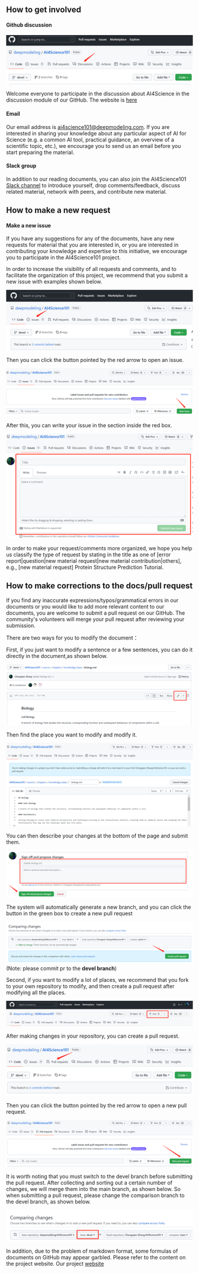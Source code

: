 ## How to get involved
#### Github discussion

![image](https://github.com/Chengqian-Zhang/AI4Science101/blob/main/pictures/1.PNG)

Welcome everyone to participate in the discussion about AI4Science in the discussion module of our GitHub. The website is [here](https://github.com/deepmodeling/AI4Science101/discussions)

#### Email

Our email address is [ai4science101@deepmodeling.com](ai4science101@deepmodeling.com). If you are interested in sharing your knowledge about any particular aspect of AI for Science (e.g. a common AI tool, practical guidance, an overview of a scientific topic, etc.), we encourage you to send us an email before you start preparing the material. 

#### Slack group

In addition to our reading documents, you can also join the AI4Science101 [Slack channel](https://aiforscience.slack.com/join/shared_invite/zt-1bdof1jmf-YtIjkUVA5DquXguEiOXGPQ#/shared-invite/email) to introduce yourself, drop comments/feedback, discuss related material, network with peers, and contribute new material.

## How to make a new request
#### Make a new issue

If you have any suggestions for any of the documents, have any new requests for material that you are interested in, or you are interested in contributing your knowledge and expertise to this initiative, we encourage you to participate in the AI4Science101 project.

 In order to increase the visibility of all requests and comments, and to facilitate the organization of this project, we recommend that you submit a new issue with examples shown below.
 
![image](https://github.com/Chengqian-Zhang/AI4Science101/blob/main/pictures/2.PNG)

 Then you can click the button pointed by the red arrow to open an issue.
 
 ![image](https://github.com/Chengqian-Zhang/AI4Science101/blob/main/pictures/3.PNG)
 
 After this, you can write your issue in the section inside the red box.
 
 ![image](https://github.com/Chengqian-Zhang/AI4Science101/blob/main/pictures/4.PNG)
 
 In order to make your request/comments more organized, we hope you help us classify the type of request by stating in the title as one of  [error report|question|new material request|new material contribution|others], e.g., [new material request] Protein Structure Prediction Tutorial.
 
## How to make corrections to the docs/pull request

If you find any inaccurate expressions/typos/grammatical errors in our documents or you would like to add more relevant content to our documents, you are welcome to submit a pull request on our GitHub. The community's volunteers will merge your pull request after reviewing your submission.

There are two ways for you to modify the document：

First, if you just want to modify a sentence or a few sentences, you can do it directly in the document,as shown below.

![image](https://github.com/Chengqian-Zhang/AI4Science101/blob/main/pictures/5.PNG)

Then find the place you want to modify and modify it.

![image](https://github.com/Chengqian-Zhang/AI4Science101/blob/main/pictures/6.PNG)

You can then describe your changes at the bottom of the page and submit them.

![image](https://github.com/Chengqian-Zhang/AI4Science101/blob/main/pictures/7.PNG)

The system will automatically generate a new branch,  and you can click the button in the green box to create a new pull request    

![image](https://github.com/Chengqian-Zhang/AI4Science101/blob/main/pictures/8.PNG)
(Note: please commit pr to the **devel branch**)

Second, if you want to modify a lot of places, we recommend that you fork to your own repository to modify, and then create a pull request after modifying all the places.

![image](https://github.com/Chengqian-Zhang/AI4Science101/blob/main/pictures/9.PNG)

After making changes in your repository, you can create a pull request.

![image](https://github.com/Chengqian-Zhang/AI4Science101/blob/main/pictures/10.PNG)

Then you can click the button pointed by the red arrow to open a new pull request.    

![image](https://github.com/Chengqian-Zhang/AI4Science101/blob/main/pictures/11.PNG)

It is worth noting that you must switch to the devel branch before submitting the pull request. After collecting and sorting out a certain number of changes, we will merge them into the main branch, as shown below. So when submitting a pull request, please change the comparison branch to the devel branch, as shown below.

![image](https://github.com/Chengqian-Zhang/AI4Science101/blob/main/pictures/12.PNG)

In addition, due to the problem of markdown format, some formulas of documents on GitHub may appear garbled. Please refer to the content on the project website. Our project [website](ai4science101.deepmodeling.com)


